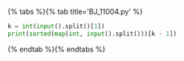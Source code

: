 {% tabs %}{% tab title='BJ_11004.py' %}

```py
k = int(input().split()[1])
print(sorted(map(int, input().split()))[k - 1])
```

{% endtab %}{% endtabs %}

